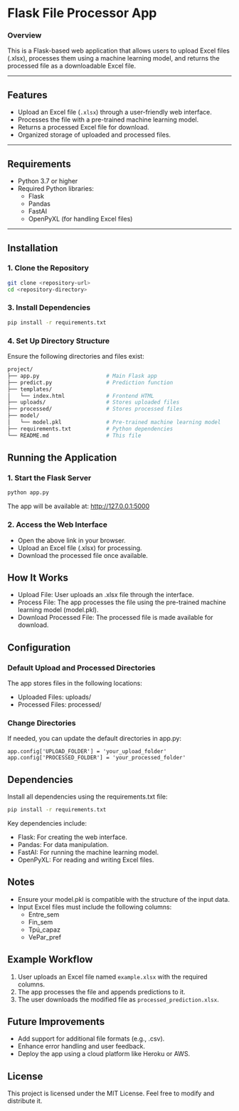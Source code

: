 # Flask File Processor App

### Overview
This is a Flask-based web application that allows users to upload Excel files (.xlsx), processes them using a machine learning model, and returns the processed file as a downloadable Excel file.

---

## Features
- Upload an Excel file (`.xlsx`) through a user-friendly web interface.
- Processes the file with a pre-trained machine learning model.
- Returns a processed Excel file for download.
- Organized storage of uploaded and processed files.

---

## Requirements
- Python 3.7 or higher
- Required Python libraries:
  - Flask
  - Pandas
  - FastAI
  - OpenPyXL (for handling Excel files)

---

## Installation

### 1. Clone the Repository
```bash
git clone <repository-url>
cd <repository-directory>
```
### 3. Install Dependencies
```bash
pip install -r requirements.txt
```
### 4. Set Up Directory Structure
Ensure the following directories and files exist:
```bash
project/
├── app.py                     # Main Flask app
├── predict.py                 # Prediction function
├── templates/
│   └── index.html             # Frontend HTML
├── uploads/                   # Stores uploaded files
├── processed/                 # Stores processed files
├── model/
│   └── model.pkl              # Pre-trained machine learning model
├── requirements.txt           # Python dependencies
└── README.md                  # This file
```

## Running the Application
### 1. Start the Flask Server
```bash
python app.py
```
The app will be available at: http://127.0.0.1:5000

### 2. Access the Web Interface
- Open the above link in your browser.
- Upload an Excel file (.xlsx) for processing.
- Download the processed file once available.

## How It Works
- Upload File: User uploads an .xlsx file through the interface.
- Process File: The app processes the file using the pre-trained machine learning model (model.pkl).
- Download Processed File: The processed file is made available for download.
## Configuration
### Default Upload and Processed Directories
The app stores files in the following locations:

- Uploaded Files: uploads/
- Processed Files: processed/
### Change Directories
If needed, you can update the default directories in app.py:
```
app.config['UPLOAD_FOLDER'] = 'your_upload_folder'
app.config['PROCESSED_FOLDER'] = 'your_processed_folder'
```
## Dependencies
Install all dependencies using the requirements.txt file:

```bash
pip install -r requirements.txt
```
Key dependencies include:
- Flask: For creating the web interface.
- Pandas: For data manipulation.
- FastAI: For running the machine learning model.
- OpenPyXL: For reading and writing Excel files.
## Notes
- Ensure your model.pkl is compatible with the structure of the input data.
- Input Excel files must include the following columns:
    - Entre_sem
    - Fin_sem
    - Tpú_capaz
    - VePar_pref
## Example Workflow
1. User uploads an Excel file named `example.xlsx` with the required columns.
2. The app processes the file and appends predictions to it.
3. The user downloads the modified file as `processed_prediction.xlsx`.

## Future Improvements
- Add support for additional file formats (e.g., .csv).
- Enhance error handling and user feedback.
- Deploy the app using a cloud platform like Heroku or AWS.
## License
This project is licensed under the MIT License. Feel free to modify and distribute it.